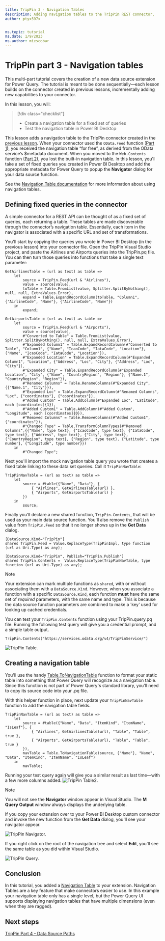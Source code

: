 ```yaml
---
title: TripPin 3 - Navigation Tables
description: Adding navigation tables to the TripPin REST connector.
author: ptyx507x


ms.topic: tutorial
ms.date: 1/9/2023
ms.author: miescobar
---
```


# TripPin part 3 - Navigation tables

This multi-part tutorial covers the creation of a new data source extension for Power Query. The tutorial is meant to be done sequentially&mdash;each lesson builds on the connector created in previous lessons, incrementally adding new capabilities to your connector.

In this lesson, you will:

> [!div class="checklist"]
> * Create a navigation table for a fixed set of queries
> * Test the navigation table in Power BI Desktop

This lesson adds a navigation table to the TripPin connector created in the [previous lesson](../2-rest/readme.md). When your connector used the `OData.Feed` function ([Part 1](../1-odata/readme.md)), you received the navigation table “for free”, as derived from the OData service’s $metadata document. When you moved to the `Web.Contents` function ([Part 2](../2-rest/readme.md)), you lost the built-in navigation table. In this lesson, you'll take a set of fixed queries you created in Power BI Desktop and add the appropriate metadata for Power Query to popup the **Navigator** dialog for your data source function.

See the [Navigation Table documentation](../../../handling-navigation-tables.md) for more information about using navigation tables.

## Defining fixed queries in the connector

A simple connector for a REST API can be thought of as a fixed set of queries, each returning a table. These tables are made discoverable through the connector’s navigation table. Essentially, each item in the navigator is associated with a specific URL and set of transformations.

You'll start by copying the queries you wrote in Power BI Desktop (in the previous lesson) into your connector file. Open the TripPin Visual Studio project, and paste the Airlines and Airports queries into the TripPin.pq file. You can then turn those queries into functions that take a single text parameter:

```powerquery-m
GetAirlinesTable = (url as text) as table =>
    let
        source = TripPin.Feed(url & "Airlines"),
        value = source[value],
        toTable = Table.FromList(value, Splitter.SplitByNothing(), null, null, ExtraValues.Error),
        expand = Table.ExpandRecordColumn(toTable, "Column1", {"AirlineCode", "Name"}, {"AirlineCode", "Name"})
    in
        expand;

GetAirportsTable = (url as text) as table =>
    let
        source = TripPin.Feed(url & "Airports"),
        value = source[value],
        #"Converted to Table" = Table.FromList(value, Splitter.SplitByNothing(), null, null, ExtraValues.Error),
        #"Expanded Column1" = Table.ExpandRecordColumn(#"Converted to Table", "Column1", {"Name", "IcaoCode", "IataCode", "Location"}, {"Name", "IcaoCode", "IataCode", "Location"}),
        #"Expanded Location" = Table.ExpandRecordColumn(#"Expanded Column1", "Location", {"Address", "Loc", "City"}, {"Address", "Loc", "City"}),
        #"Expanded City" = Table.ExpandRecordColumn(#"Expanded Location", "City", {"Name", "CountryRegion", "Region"}, {"Name.1", "CountryRegion", "Region"}),
        #"Renamed Columns" = Table.RenameColumns(#"Expanded City",{{"Name.1", "City"}}),
        #"Expanded Loc" = Table.ExpandRecordColumn(#"Renamed Columns", "Loc", {"coordinates"}, {"coordinates"}),
        #"Added Custom" = Table.AddColumn(#"Expanded Loc", "Latitude", each [coordinates]{1}),
        #"Added Custom1" = Table.AddColumn(#"Added Custom", "Longitude", each [coordinates]{0}),
        #"Removed Columns" = Table.RemoveColumns(#"Added Custom1",{"coordinates"}),
        #"Changed Type" = Table.TransformColumnTypes(#"Removed Columns",{{"Name", type text}, {"IcaoCode", type text}, {"IataCode", type text}, {"Address", type text}, {"City", type text}, {"CountryRegion", type text}, {"Region", type text}, {"Latitude", type number}, {"Longitude", type number}})
    in
        #"Changed Type";
```

Next you'll import the mock navigation table query you wrote that creates a fixed table linking to these data set queries. Call it `TripPinNavTable`:

```powerquery-m
TripPinNavTable = (url as text) as table =>
    let
        source = #table({"Name", "Data"}, {
            { "Airlines", GetAirlinesTable(url) },
            { "Airports", GetAirportsTable(url) }
        })
    in
        source;
```

Finally you'll declare a new shared function, `TripPin.Contents`, that will be used as your main data source function. You'll also remove the `Publish` value from `TripPin.Feed` so that it no longer shows up in the **Get Data** dialog.

```powerquery-m
[DataSource.Kind="TripPin"]
shared TripPin.Feed = Value.ReplaceType(TripPinImpl, type function (url as Uri.Type) as any);

[DataSource.Kind="TripPin", Publish="TripPin.Publish"]
shared TripPin.Contents =  Value.ReplaceType(TripPinNavTable, type function (url as Uri.Type) as any);
```

> [!NOTE]
> Your extension can mark multiple functions as `shared`, with or without associating them with a `DataSource.Kind`. However, when you associate a function with a specific `DataSource.Kind`, each function **must** have the same set of *required* parameters, with the same name and type. This is because the data source function parameters are combined to make a 'key' used for looking up cached credentials.

You can test your `TripPin.Contents` function using your TripPin.query.pq file. Running the following test query will give you a credential prompt, and a simple table output.

```powerquery-m
TripPin.Contents("https://services.odata.org/v4/TripPinService/")
```

![TripPin Table.](../../media/trippin3-table.png)

## Creating a navigation table

You'll use the handy [Table.ToNavigationTable](../../../helper-functions.md#tabletonavigationtable) function to format your static table into something that Power Query will recognize as a navigation table. Since this function is not part of Power Query's standard library, you'll need to copy its source code into your .pq file.

With this helper function in place, next update your `TripPinNavTable` function to add the navigation table fields.

```powerquery-m
TripPinNavTable = (url as text) as table =>
    let
        source = #table({"Name", "Data", "ItemKind", "ItemName", "IsLeaf"}, {
            { "Airlines", GetAirlinesTable(url), "Table", "Table", true },
            { "Airports", GetAirportsTable(url), "Table", "Table", true }
        }),
        navTable = Table.ToNavigationTable(source, {"Name"}, "Name", "Data", "ItemKind", "ItemName", "IsLeaf")
    in
        navTable;
```

Running your test query again will give you a similar result as last time&mdash;with a few more columns added.
![TripPin Table2.](../../media/trippin3-table2.png)

> [!NOTE]
> You will not see the **Navigator** window appear in Visual Studio. The **M Query Output** window always displays the underlying table.

If you copy your extension over to your Power BI Desktop custom connector and invoke the new function from the **Get Data** dialog, you'll see your navigator appear.

![TripPin Navigator.](../../media/trippin3-nav.png)

If you right click on the root of the navigation tree and select **Edit**, you'll see the same table as you did within Visual Studio.

![TripPin Query.](../../media/trippin3-query.png)

## Conclusion

In this tutorial, you added a [Navigation Table](../../../handlingnavigationtables.md) to your extension. Navigation Tables are a key feature that make connectors easier to use. In this example your navigation table only has a single level, but the Power Query UI supports displaying navigation tables that have multiple dimensions (even when they are ragged).

## Next steps

[TripPin Part 4 - Data Source Paths](../4-paths/readme.md)
